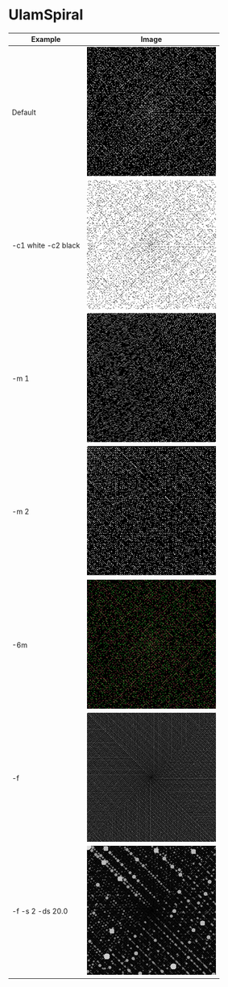 # UlamSpiral #

| Example | Image |
|---------|-------|
| Default | ![Default-0](img/img-14-Default-1.png "Default-0") |
| -c1 white -c2 black | ![ulam-1](img/img-14-ulam-2.png "ulam-1") |
| -m 1 | ![ulam-2](img/img-14-ulam-3.png "ulam-2") |
| -m 2 | ![ulam-3](img/img-14-ulam-4.png "ulam-3") |
| -6m | ![ulam-4](img/img-14-ulam-5.png "ulam-4") |
| -f | ![ulam-5](img/img-14-ulam-6.png "ulam-5") |
| -f -s 2 -ds 20.0 | ![ulam-6](img/img-14-ulam-7.png "ulam-6") |
